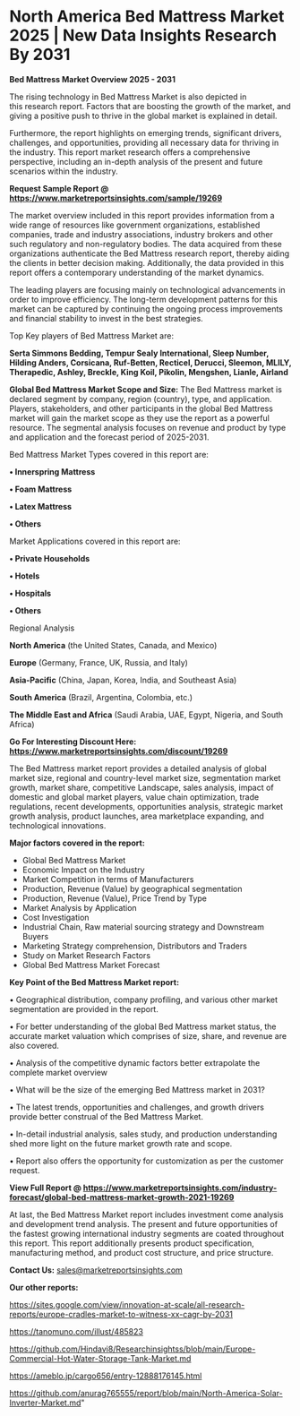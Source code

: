 # North America Bed Mattress Market 2025 | New Data Insights Research By 2031

<Strong> Bed Mattress Market Overview 2025 - 2031</strong>

The rising technology in Bed Mattress Market is also depicted in this research report. Factors that are boosting the growth of the market, and giving a positive push to thrive in the global market is explained in detail.

Furthermore, the report highlights on emerging trends, significant drivers, challenges, and opportunities, providing all necessary data for thriving in the industry. This report market research offers a comprehensive perspective, including an in-depth analysis of the present and future scenarios within the industry.

<strong>Request Sample Report @ <a href=https://www.marketreportsinsights.com/sample/19269>https://www.marketreportsinsights.com/sample/19269</a></strong>

The market overview included in this report provides information from a wide range of resources like government organizations, established companies, trade and industry associations, industry brokers and other such regulatory and non-regulatory bodies. The data acquired from these organizations authenticate the Bed Mattress research report, thereby aiding the clients in better decision making. Additionally, the data provided in this report offers a contemporary understanding of the market dynamics.

The leading players are focusing mainly on technological advancements in order to improve efficiency. The long-term development patterns for this market can be captured by continuing the ongoing process improvements and financial stability to invest in the best strategies.

Top Key players of Bed Mattress Market are:

<strong>Serta Simmons Bedding, Tempur Sealy International, Sleep Number, Hilding Anders, Corsicana, Ruf-Betten, Recticel, Derucci, Sleemon, MLILY, Therapedic, Ashley, Breckle, King Koil, Pikolin, Mengshen, Lianle, Airland</strong>

<strong><b>Global Bed Mattress Market Scope and Size:</b></strong>
The Bed Mattress market is declared segment by company, region (country), type, and application. Players, stakeholders, and other participants in the global Bed Mattress market will gain the market scope as they use the report as a powerful resource. The segmental analysis focuses on revenue and product by type and application and the forecast period of 2025-2031.

Bed Mattress Market Types covered in this report are:

<strong>• Innerspring Mattress

• Foam Mattress

• Latex Mattress

• Others</strong>

Market Applications covered in this report are:

<strong>• Private Households

• Hotels

• Hospitals

• Others</strong> 

Regional Analysis

<strong>North America</strong> (the United States, Canada, and Mexico)

<strong>Europe</strong> (Germany, France, UK, Russia, and Italy)

<strong>Asia-Pacific</strong> (China, Japan, Korea, India, and Southeast Asia)

<strong>South America</strong> (Brazil, Argentina, Colombia, etc.)

<strong>The Middle East and Africa</strong> (Saudi Arabia, UAE, Egypt, Nigeria, and South Africa)

<strong>Go For Interesting Discount Here: <a href=https://www.marketreportsinsights.com/discount/19269>https://www.marketreportsinsights.com/discount/19269</a></strong>

The Bed Mattress market report provides a detailed analysis of global market size, regional and country-level market size, segmentation market growth, market share, competitive Landscape, sales analysis, impact of domestic and global market players, value chain optimization, trade regulations, recent developments, opportunities analysis, strategic market growth analysis, product launches, area marketplace expanding, and technological innovations.

<strong><b>Major factors covered in the report:</b></strong>
<ul>
  <li>Global Bed Mattress Market </li>
  <li>Economic Impact on the Industry</li>
  <li>Market Competition in terms of Manufacturers</li>
  <li>Production, Revenue (Value) by geographical segmentation</li>
  <li>Production, Revenue (Value), Price Trend by Type</li>
  <li>Market Analysis by Application</li>
  <li>Cost Investigation</li>
  <li>Industrial Chain, Raw material sourcing strategy and Downstream Buyers</li>
  <li>Marketing Strategy comprehension, Distributors and Traders</li>
  <li>Study on Market Research Factors</li>
  <li>Global Bed Mattress Market Forecast</li>
</ul>

<strong><b>Key Point of the Bed Mattress Market report:</b></strong>

• Geographical distribution, company profiling, and various other market segmentation are provided in the report.

• For better understanding of the global Bed Mattress market status, the accurate market valuation which comprises of size, share, and revenue are also covered.

• Analysis of the competitive dynamic factors better extrapolate the complete market overview

• What will be the size of the emerging Bed Mattress market in 2031?

• The latest trends, opportunities and challenges, and growth drivers provide better construal of the Bed Mattress Market.

• In-detail industrial analysis, sales study, and production understanding shed more light on the future market growth rate and scope.

• Report also offers the opportunity for customization as per the customer request.

<strong><b>View Full Report @ <a href=https://www.marketreportsinsights.com/industry-forecast/global-bed-mattress-market-growth-2021-19269>https://www.marketreportsinsights.com/industry-forecast/global-bed-mattress-market-growth-2021-19269</a></b></strong>


At last, the Bed Mattress Market report includes investment come analysis and development trend analysis. The present and future opportunities of the fastest growing international industry segments are coated throughout this report. This report additionally presents product specification, manufacturing method, and product cost structure, and price structure.

<strong>Contact Us:</strong>
sales@marketreportsinsights.com

<strong>Our other reports:</strong>

<a href=https://sites.google.com/view/innovation-at-scale/all-research-reports/europe-cradles-market-to-witness-xx-cagr-by-2031>https://sites.google.com/view/innovation-at-scale/all-research-reports/europe-cradles-market-to-witness-xx-cagr-by-2031</a>

<a href=https://tanomuno.com/illust/485823>https://tanomuno.com/illust/485823</a>

<a href=https://github.com/Hindavi8/Researchinsightss/blob/main/Europe-Commercial-Hot-Water-Storage-Tank-Market.md>https://github.com/Hindavi8/Researchinsightss/blob/main/Europe-Commercial-Hot-Water-Storage-Tank-Market.md</a>

<a href=https://ameblo.jp/cargo656/entry-12888176145.html>https://ameblo.jp/cargo656/entry-12888176145.html</a>

<a href=https://github.com/anurag765555/report/blob/main/North-America-Solar-Inverter-Market.md>https://github.com/anurag765555/report/blob/main/North-America-Solar-Inverter-Market.md</a>"
